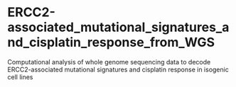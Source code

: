 # ERCC2-associated_mutational_signatures_and_cisplatin_response_from_WGS
Computational analysis of whole genome sequencing data to decode ERCC2-associated mutational signatures and cisplatin response in isogenic cell lines
